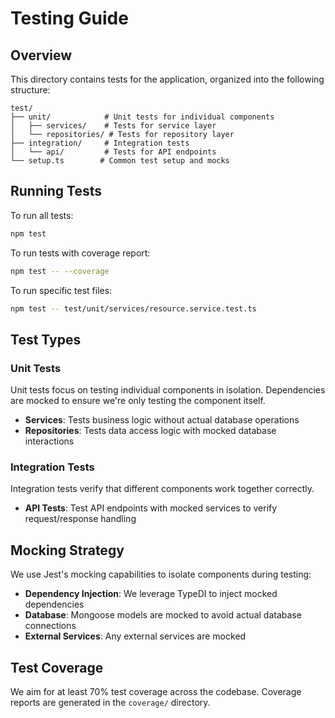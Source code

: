 # Testing Guide

## Overview

This directory contains tests for the application, organized into the following structure:

```
test/
├── unit/            # Unit tests for individual components
│   ├── services/    # Tests for service layer
│   └── repositories/ # Tests for repository layer
├── integration/     # Integration tests
│   └── api/         # Tests for API endpoints
└── setup.ts        # Common test setup and mocks
```

## Running Tests

To run all tests:

```bash
npm test
```

To run tests with coverage report:

```bash
npm test -- --coverage
```

To run specific test files:

```bash
npm test -- test/unit/services/resource.service.test.ts
```

## Test Types

### Unit Tests

Unit tests focus on testing individual components in isolation. Dependencies are mocked to ensure we're only testing the component itself.

- **Services**: Tests business logic without actual database operations
- **Repositories**: Tests data access logic with mocked database interactions

### Integration Tests

Integration tests verify that different components work together correctly.

- **API Tests**: Test API endpoints with mocked services to verify request/response handling

## Mocking Strategy

We use Jest's mocking capabilities to isolate components during testing:

- **Dependency Injection**: We leverage TypeDI to inject mocked dependencies
- **Database**: Mongoose models are mocked to avoid actual database connections
- **External Services**: Any external services are mocked

## Test Coverage

We aim for at least 70% test coverage across the codebase. Coverage reports are generated in the `coverage/` directory.